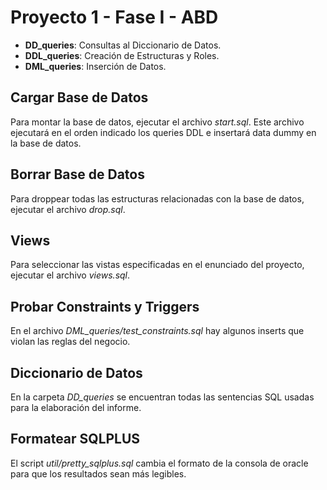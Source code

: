 # Proyecto 1 - Fase I - ABD

* __DD\_queries__: Consultas al Diccionario de Datos. 
* __DDL\_queries__: Creación de Estructuras y Roles.
* __DML\_queries__: Inserción de Datos.

## Cargar Base de Datos
Para montar la base de datos, ejecutar el archivo _start.sql_. Este archivo ejecutará en el orden indicado los queries DDL e insertará data dummy en la base de datos.

## Borrar Base de Datos
Para droppear todas las estructuras relacionadas con la base de datos, ejecutar el archivo _drop.sql_.

## Views
Para seleccionar las vistas especificadas en el enunciado del proyecto, ejecutar el archivo _views.sql_.

## Probar Constraints y Triggers
En el archivo _DML\_queries/test\_constraints.sql_ hay algunos inserts que violan las reglas del negocio.

## Diccionario de Datos
En la carpeta _DD\_queries_ se encuentran todas las sentencias SQL usadas para la elaboración del informe.

## Formatear SQLPLUS
El script _util/pretty\_sqlplus.sql_ cambia el formato de la consola de oracle para que los resultados sean más legibles.
